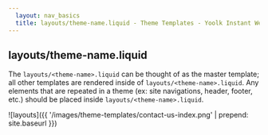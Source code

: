 ```yaml
---
  layout: nav_basics
  title: layouts/theme-name.liquid - Theme Templates - Yoolk Instant Website Themes
---
```


<h2 class="section-title">layouts/theme-name.liquid</h2>

The `layouts/<theme-name>.liquid` can be thought of as the master template; all other templates are rendered inside of `layouts/<theme-name>.liquid`. Any elements that are repeated in a theme (ex: site navigations, header, footer, etc.) should be placed inside `layouts/<theme-name>.liquid`.

![layouts]({{ '/images/theme-templates/contact-us-index.png' | prepend: site.baseurl }})

